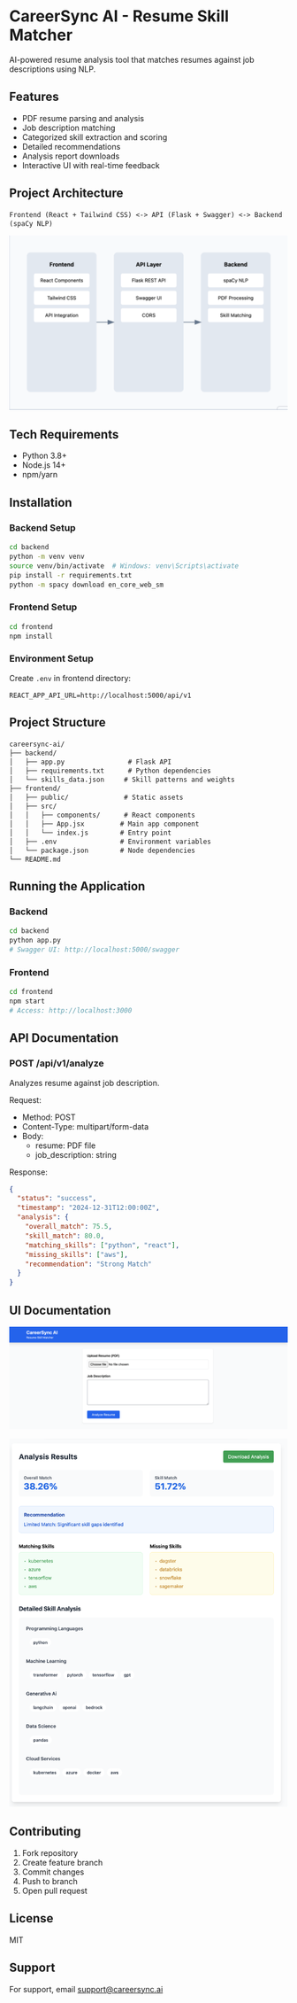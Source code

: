 # CareerSync AI - Resume Skill Matcher

AI-powered resume analysis tool that matches resumes against job descriptions using NLP.

## Features
- PDF resume parsing and analysis
- Job description matching
- Categorized skill extraction and scoring
- Detailed recommendations
- Analysis report downloads
- Interactive UI with real-time feedback

## Project Architecture
```
Frontend (React + Tailwind CSS) <-> API (Flask + Swagger) <-> Backend (spaCy NLP)
```
![Architecture Diagram](doc/CareerSyncAI_Architecture.png)

## Tech Requirements
- Python 3.8+
- Node.js 14+
- npm/yarn

## Installation

### Backend Setup
```bash
cd backend
python -m venv venv
source venv/bin/activate  # Windows: venv\Scripts\activate
pip install -r requirements.txt
python -m spacy download en_core_web_sm
```

### Frontend Setup
```bash
cd frontend
npm install
```

### Environment Setup
Create `.env` in frontend directory:
```
REACT_APP_API_URL=http://localhost:5000/api/v1
```

## Project Structure
```
careersync-ai/
├── backend/
│   ├── app.py                # Flask API
│   ├── requirements.txt      # Python dependencies
│   └── skills_data.json     # Skill patterns and weights
├── frontend/
│   ├── public/              # Static assets
│   ├── src/
│   │   ├── components/      # React components
│   │   ├── App.jsx         # Main app component
│   │   └── index.js        # Entry point
│   ├── .env                # Environment variables
│   └── package.json        # Node dependencies
└── README.md
```

## Running the Application

### Backend
```bash
cd backend
python app.py
# Swagger UI: http://localhost:5000/swagger
```

### Frontend
```bash
cd frontend
npm start
# Access: http://localhost:3000
```

## API Documentation

### POST /api/v1/analyze
Analyzes resume against job description.

Request:
- Method: POST
- Content-Type: multipart/form-data
- Body:
  - resume: PDF file
  - job_description: string

Response:
```json
{
  "status": "success",
  "timestamp": "2024-12-31T12:00:00Z",
  "analysis": {
    "overall_match": 75.5,
    "skill_match": 80.0,
    "matching_skills": ["python", "react"],
    "missing_skills": ["aws"],
    "recommendation": "Strong Match"
  }
}
```

## UI Documentation

![UI](doc/UI.png)



![Result](doc/Result.png)



## Contributing
1. Fork repository
2. Create feature branch
3. Commit changes
4. Push to branch
5. Open pull request

## License
MIT

## Support
For support, email support@careersync.ai
